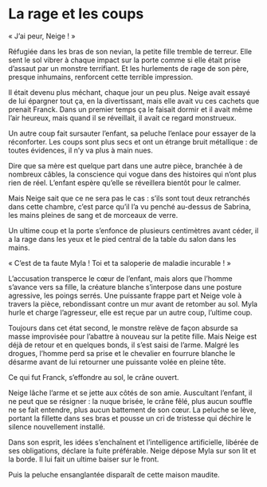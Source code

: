 # La rage et les coups

« J’ai peur, Neige ! »

Réfugiée dans les bras de son nevian, la petite fille tremble de terreur. Elle sent le sol vibrer à chaque impact sur la porte comme si elle était prise d’assaut par un monstre terrifiant. Et les hurlements de rage de son père, presque inhumains, renforcent cette terrible impression.

Il était devenu plus méchant, chaque jour un peu plus. Neige avait essayé de lui épargner tout ça, en la divertissant, mais elle avait vu ces cachets que prenait Franck. Dans un premier temps ça le faisait dormir et il avait même l’air heureux, mais quand il se réveillait, il avait ce regard monstrueux.

Un autre coup fait sursauter l’enfant, sa peluche l’enlace pour essayer de la réconforter. Les coups sont plus secs et ont un étrange bruit métallique : de toutes évidences, il n’y va plus à main nues.

Dire que sa mère est quelque part dans une autre pièce, branchée à de nombreux câbles, la conscience qui vogue dans des histoires qui n’ont plus rien de réel. L’enfant espère qu’elle se réveillera bientôt pour le calmer.

Mais Neige sait que ce ne sera pas le cas : s’ils sont tout deux retranchés dans cette chambre, c’est parce qu’il l’a vu penché au-dessus de Sabrina, les mains pleines de sang et de morceaux de verre.

Un ultime coup et la porte s’enfonce de plusieurs centimètres avant céder, il a la rage dans les yeux et le pied central de la table du salon dans les mains.

« C’est de ta faute Myla ! Toi et ta saloperie de maladie incurable ! »

L’accusation transperce le cœur de l’enfant, mais alors que l’homme s’avance vers sa fille, la créature blanche s’interpose dans une posture agressive, les poings serrés. Une puissante frappe part et Neige vole à travers la pièce, rebondissant contre un mur avant de retomber au sol. Myla hurle et charge l’agresseur, elle est reçue par un autre coup, l’ultime coup.

Toujours dans cet état second, le monstre relève de façon absurde sa masse improvisée pour l’abattre à nouveau sur la petite fille. Mais Neige est déjà de retour et en quelques bonds, il s’est saisi de l’arme. Malgré les drogues, l’homme perd sa prise et le chevalier en fourrure blanche le désarme avant de lui retourner une puissante volée en pleine tête.

Ce qui fut Franck, s’effondre au sol, le crâne ouvert.

Neige lâche l’arme et se jette aux côtés de son amie. Auscultant l’enfant, il ne peut que se résigner : la nuque brisée, le crâne fêlé, plus aucun souffle ne se fait entendre, plus aucun battement de son cœur. La peluche se lève, portant la fillette dans ses bras et pousse un cri de tristesse qui déchire le silence nouvellement installé.

Dans son esprit, les idées s’enchaînent et l’intelligence artificielle, libérée de ses obligations, déclare la fuite préférable. Neige dépose Myla sur son lit et la borde. Il lui fait un ultime baiser sur le front.

Puis la peluche ensanglantée disparaît de cette maison maudite.
